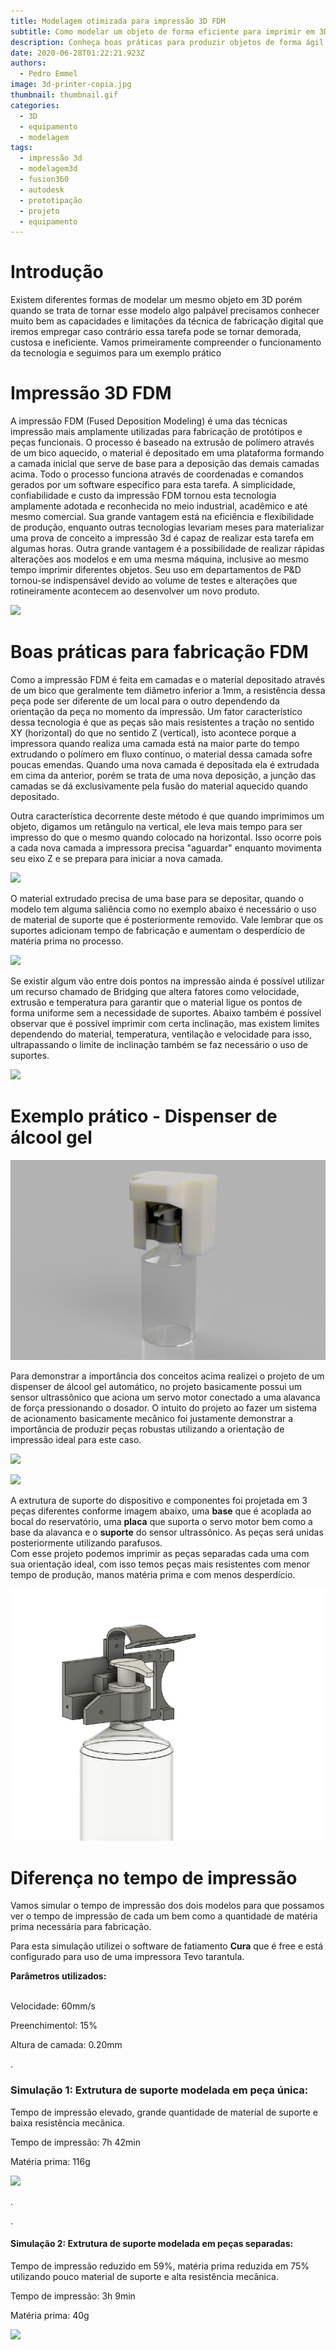 ```yaml
---
title: Modelagem otimizada para impressão 3D FDM
subtitle: Como modelar um objeto de forma eficiente para imprimir em 3D?
description: Conheça boas práticas para produzir objetos de forma ágil e resistente
date: 2020-06-28T01:22:21.923Z
authors:
  - Pedro Emmel
image: 3d-printer-copia.jpg
thumbnail: thumbnail.gif
categories:
  - 3D
  - equipamento
  - modelagem
tags:
  - impressão 3d
  - modelagem3d
  - fusion360
  - autodesk
  - prototipação
  - projeto
  - equipamento
---
```

# Introdução

Existem diferentes formas de modelar um mesmo objeto em 3D porém quando se trata de tornar esse modelo algo palpável precisamos conhecer muito bem as capacidades e limitações da técnica de fabricação digital que iremos empregar caso contrário essa tarefa pode se tornar demorada, custosa e ineficiente.  Vamos primeiramente compreender o funcionamento da tecnologia e seguimos para um exemplo prático

# Impressão 3D FDM

A impressão FDM (Fused Deposition Modeling) é uma das técnicas impressão mais amplamente utilizadas para fabricação de protótipos e peças funcionais. O processo é baseado na extrusão de polímero através de um bico aquecido, o material é depositado em uma plataforma formando a camada inicial que serve de base para a deposição das demais camadas acima. Todo o processo funciona através de coordenadas e comandos gerados por um software específico para esta tarefa. A simplicidade, confiabilidade e custo da impressão FDM tornou esta tecnologia amplamente adotada e reconhecida no meio industrial, acadêmico e até mesmo comercial.  Sua grande vantagem está na eficiência e flexibilidade de produção, enquanto outras tecnologias levariam meses para materializar uma prova de conceito a impressão 3d é capaz de realizar esta tarefa em algumas horas. Outra grande vantagem é a possibilidade de realizar rápidas alterações aos modelos e em uma mesma máquina, inclusive ao mesmo tempo imprimir diferentes objetos. Seu uso em departamentos de P&D tornou-se indispensável devido ao volume de testes e alterações que rotineiramente acontecem ao desenvolver um novo produto.

![](c2c56986e5242fca-3d-printing-a-look-at-four-types-of-additive-manufacturing.gif)

# Boas práticas para fabricação FDM

Como a impressão FDM é feita em camadas e o material depositado através de um bico que geralmente tem diâmetro inferior a 1mm, a resistência dessa peça pode ser diferente de um local para o outro dependendo da orientação da peça no momento da impressão. Um fator característico dessa tecnologia é que as peças são mais resistentes a tração no sentido XY (horizontal) do que no sentido Z (vertical), isto acontece porque a impressora quando realiza uma camada está na maior parte do tempo extrudando o polímero em fluxo contínuo, o material dessa camada sofre poucas emendas. Quando uma nova camada é depositada ela é extrudada em cima da anterior, porém se trata de uma nova deposição, a junção das camadas se dá exclusivamente pela fusão do material aquecido quando depositado. 

Outra característica decorrente deste método é que quando imprimimos um objeto, digamos um retângulo na vertical, ele leva mais tempo para ser impresso do que o mesmo quando colocado na horizontal. Isso ocorre pois a cada nova camada a impressora precisa "aguardar" enquanto movimenta seu eixo Z e se prepara para iniciar a nova camada.

![](3d-printing-timeline-header.gif)

O material extrudado precisa de uma base para se depositar, quando o modelo tem alguma saliência como no exemplo abaixo é necessário o uso de material de suporte que é posteriormente removido. Vale lembrar que os suportes adicionam tempo de fabricação e aumentam o desperdício de matéria prima no processo.

![](sparkyface5-pinky.gif)

  Se existir algum vão entre dois pontos na impressão ainda é possível utilizar um recurso chamado de Bridging que altera fatores como velocidade, extrusão e temperatura para garantir que o material ligue os pontos de forma uniforme sem a necessidade de suportes. Abaixo também é possível observar que é possível imprimir com certa inclinação, mas existem limites dependendo do material, temperatura, ventilação e velocidade para isso, ultrapassando o limite de inclinação também se faz necessário o uso de suportes.

![](overhangs_bridges.jpg)

# Exemplo prático - Dispenser de álcool gel

![](reservatório-álcool-gel-v3-copia.png)

Para demonstrar a importância dos conceitos acima realizei o projeto de um dispenser de álcool gel automático, no projeto basicamente possui um sensor ultrassônico que aciona um servo motor conectado a uma alavanca de força pressionando o dosador. O intuito do projeto ao fazer um sistema de acionamento basicamente mecânico foi justamente demonstrar a importância de produzir peças robustas utilizando a orientação de impressão ideal para este caso.  

![](exploded-view-geral3.gif)

![](mecanismo2.gif)

A extrutura de suporte do dispositivo e componentes foi projetada em 3 peças diferentes conforme imagem abaixo, uma **base** que é acoplada ao bocal do reservatório, uma **placa** que suporta o servo motor bem como a base da alavanca e o **suporte** do sensor ultrassônico. As peças será unidas posteriormente utilizando parafusos.\
Com esse projeto podemos imprimir as peças separadas cada uma com sua orientação ideal, com isso temos peças mais resistentes com menor tempo de produção, manos matéria prima e com menos desperdício. 

![](explosão-suportes.gif.gif)

# Diferença no tempo de impressão

Vamos simular o tempo de impressão dos dois modelos para que possamos ver o tempo de impressão de cada um bem como a quantidade de matéria prima necessária para fabricação. 

Para esta simulação utilizei o software de fatiamento **Cura** que é free e está configurado para uso de uma impressora Tevo tarantula.

**Parâmetros utilizados:**

\
Velocidade: 60mm/s

Preenchimentol: 15%

Altura de camada: 0.20mm

.

### Simulação 1: Extrutura de suporte modelada em peça única:

Tempo de impressão elevado, grande quantidade de material de suporte e baixa resistência mecânica.

Tempo de impressão: 7h 42min

Matéria prima: 116g 

![](slicing-1.gif)

.

.

#### Simulação 2: Extrutura de suporte modelada em peças separadas:

Tempo de impressão reduzido em 59%,  matéria prima reduzida em 75%  utilizando pouco material de suporte e alta resistência mecânica.

Tempo de impressão: 3h 9min

Matéria prima: 40g 

![](slicing3.1.gif)